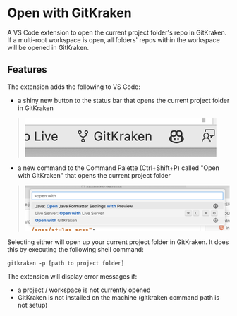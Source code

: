 # Open with GitKraken

A VS Code extension to open the current project folder's repo in GitKraken. If a multi-root workspace is open, all folders' repos within the workspace will be opened in GitKraken.

## Features

The extension adds the following to VS Code:
- a shiny new button to the status bar that opens the current project folder in GitKraken

> ![added status bar button](https://raw.githubusercontent.com/s3anmorrow/openWithKraken/main/images/button.png)

- a new command to the Command Palette (Ctrl+Shift+P) called "Open with GitKraken" that opens the current project folder

> ![added command](https://raw.githubusercontent.com/s3anmorrow/openWithKraken/main/images/command.png)

Selecting either will open up your current project folder in GitKraken. It does this by executing the following shell command:

```
gitkraken -p [path to project folder]
```

The extension will display error messages if: 
- a project / workspace is not currently opened 
- GitKraken is not installed on the machine (gitkraken command path is not setup)